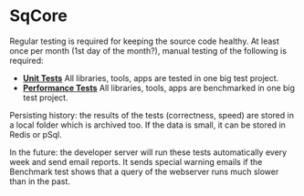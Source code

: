 # SqCore

Regular testing is required for keeping the source code healthy.
At least once per month (1st day of the month?), manual testing of the following is required:

 * [**Unit Tests**](#correctness) All libraries, tools, apps are tested in one big test project.
 * [**Performance Tests**](#speed,#benchmark) All libraries, tools, apps are benchmarked in one big test project.

Persisting history: the results of the tests (correctness, speed) are stored in a local folder which is archived too.
If the data is small, it can be stored in Redis or pSql.

In the future: the developer server will run these tests automatically every week and send email reports.
It sends special warning emails if the Benchmark test shows that a query of the webserver runs much slower than in the past.